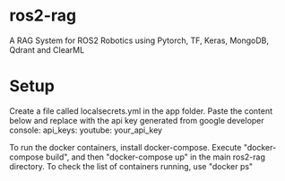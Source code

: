 # ros2-rag
A RAG System for ROS2 Robotics using Pytorch, TF, Keras, MongoDB, Qdrant and ClearML

# Setup
Create a file called localsecrets.yml in the app folder. Paste the content below and replace with the api key generated from google developer console:
api_keys:
  youtube: your_api_key

To run the docker containers, install docker-compose.
Execute "docker-compose build", and then "docker-compose up" in the main ros2-rag directory. To check the list of containers running, use "docker ps"
